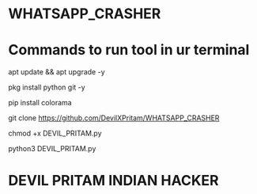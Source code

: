 # WHATSAPP_CRASHER


# Commands to run tool in ur terminal 

  apt update && apt upgrade -y

 pkg install python git -y

 pip install colorama 

 git clone https://github.com/DevilXPritam/WHATSAPP_CRASHER

  chmod +x DEVIL_PRITAM.py

 python3 DEVIL_PRITAM.py



# DEVIL PRITAM INDIAN HACKER 
